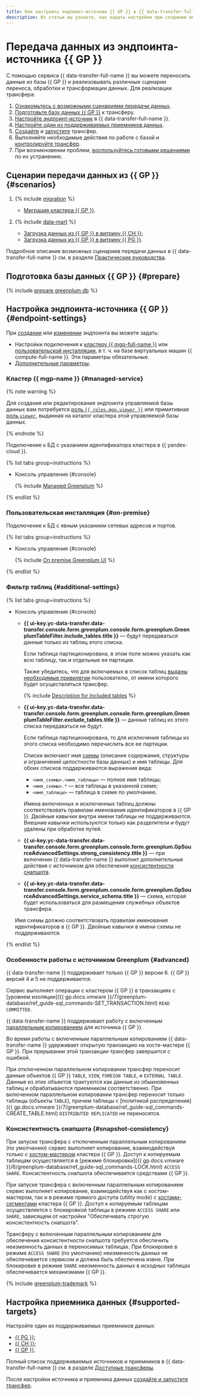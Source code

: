 ```yaml
---
title: Как настроить эндпоинт-источник {{ GP }} в {{ data-transfer-full-name }}
description: Из статьи вы узнаете, как задать настройки при создании или изменении эндпоинта-источника {{ GP }} в {{ data-transfer-full-name }}.
---
```


# Передача данных из эндпоинта-источника {{ GP }}


С помощью сервиса {{ data-transfer-full-name }} вы можете переносить данные из базы {{ GP }} и реализовывать различные сценарии переноса, обработки и трансформации данных. Для реализации трансфера:

1. [Ознакомьтесь с возможными сценариями передачи данных](#scenarios).
1. [Подготовьте базу данных {{ GP }}](#prepare) к трансферу.
1. [Настройте эндпоинт-источник](#endpoint-settings) в {{ data-transfer-full-name }}.
1. [Настройте один из поддерживаемых приемников данных](#supported-targets).
1. [Создайте](../../transfer.md#create) и [запустите](../../transfer.md#activate) трансфер.
1. Выполняйте необходимые действия по работе с базой и [контролируйте трансфер](../../monitoring.md).
1. При возникновении проблем, [воспользуйтесь готовыми решениями](../../../troubleshooting/index.md) по их устранению.

## Сценарии передачи данных из {{ GP }} {#scenarios}

1. {% include [migration](../../../../_includes/data-transfer/scenario-captions/migration.md) %}

    * [Миграция кластера {{ GP }}](../../../tutorials/managed-greenplum.md).

1. {% include [data-mart](../../../../_includes/data-transfer/scenario-captions/data-mart.md) %}

    * [Загрузка данных из {{ GP }} в витрину {{ CH }}](../../../tutorials/greenplum-to-clickhouse.md);
    * [Загрузка данных из {{ GP }}  в витрину {{ PG }}](../../../tutorials/greenplum-to-postgresql.md).

Подробное описание возможных сценариев передачи данных в {{ data-transfer-full-name }} см. в разделе [Практические руководства](../../../tutorials/index.md).

## Подготовка базы данных {{ GP }} {#prepare}

{% include [prepare greenplum db](../../../../_includes/data-transfer/endpoints/sources/greenplum-prepare.md) %}

## Настройка эндпоинта-источника {{ GP }} {#endpoint-settings}

При [создании](../index.md#create) или [изменении](../index.md#update) эндпоинта вы можете задать:

* Настройки подключения к [кластеру {{ mgp-full-name }}](#managed-service) или [пользовательской инсталляции](#on-premise), в т. ч. на базе виртуальных машин {{ compute-full-name }}. Эти параметры обязательные.
* [Дополнительные параметры](#additional-settings).



### Кластер {{ mgp-name }} {#managed-service}


{% note warning %}

Для создания или редактирования эндпоинта управляемой базы данных вам потребуется [роль `{{ roles.mgp.viewer }}`](../../../../managed-greenplum/security/index.md#mgp-viewer) или примитивная [роль `viewer`](../../../../iam/roles-reference.md#viewer), выданная на каталог кластера этой управляемой базы данных.

{% endnote %}


Подключение к БД с указанием идентификатора кластера в {{ yandex-cloud }}.

{% list tabs group=instructions %}

- Консоль управления {#console}

    {% include [Managed Greenplum](../../../../_includes/data-transfer/necessary-settings/ui/managed-greenplum.md) %}

{% endlist %}



### Пользовательская инсталляция {#on-premise}

Подключение к БД с явным указанием сетевых адресов и портов.

{% list tabs group=instructions %}

- Консоль управления {#console}

    {% include [On premise Greenplum UI](../../../../_includes/data-transfer/necessary-settings/ui/on-premise-greenplum.md) %}

{% endlist %}

### Фильтр таблиц {#additional-settings}

{% list tabs group=instructions %}

- Консоль управления {#console}

    * **{{ ui-key.yc-data-transfer.data-transfer.console.form.greenplum.console.form.greenplum.GreenplumTableFilter.include_tables.title }}** — будут передаваться данные только из таблиц этого списка.

      Если таблица партиционирована, в этом поле можно указать как всю таблицу, так и отдельные ее партиции.

      Также убедитесь, что для включаемых в список таблиц [выданы необходимые привилегии](../../../../data-transfer/operations/prepare.md#source-gp) пользователю, от имени которого будет осуществляться трансфер.

      {% include [Description for Included tables](../../../../_includes/data-transfer/fields/description-included-tables.md) %}

    * **{{ ui-key.yc-data-transfer.data-transfer.console.form.greenplum.console.form.greenplum.GreenplumTableFilter.exclude_tables.title }}** — данные таблиц из этого списка передаваться не будут.

      Если таблица партиционирована, то для исключения таблицы из этого списка необходимо перечислить все ее партиции.

      Списки включают имя [схемы]({{gp.docs.vmware}}/6/greenplum-database/admin_guide-ddl-ddl-schema.html) (описание содержания, структуры и ограничений целостности базы данных) и имя таблицы. Для обоих списков поддерживаются выражения вида:

      * `<имя_схемы>.<имя_таблицы>` — полное имя таблицы;
      * `<имя_схемы>.*` — все таблицы в указанной схеме;
      * `<имя_таблицы>` — таблица в схеме по умолчанию.

      Имена включенных и исключенных таблиц должны соответствовать правилам именования идентификаторов в {{ GP }}. Двойные кавычки внутри имени таблицы не поддерживаются. Внешние кавычки используются только как разделители и будут удалены при обработке путей.

    * **{{ ui-key.yc-data-transfer.data-transfer.console.form.greenplum.console.form.greenplum.GpSourceAdvancedSettings.strong_consistency.title }}** — при включении {{ data-transfer-name }} выполнит дополнительные действия с источником для обеспечения [консистентности снапшота](#snapshot-consistency).

    * **{{ ui-key.yc-data-transfer.data-transfer.console.form.greenplum.console.form.greenplum.GpSourceAdvancedSettings.service_schema.title }}** — схема, которая будет использоваться для размещения служебных объектов трансфера.

    Имя схемы должно соответствовать правилам именования идентификаторов в {{ GP }}. Двойные кавычки в имени схемы не поддерживаются.

{% endlist %}

### Особенности работы с источником Greenplum {#advanced}

{{ data-transfer-name }} поддерживает только {{ GP }} версии 6. {{ GP }} версий 4 и 5 не поддерживается.

Сервис выполняет операции с кластером {{ GP }} в транзакциях с [уровнем изоляции]({{ gp.docs.vmware }}/7/greenplum-database/ref_guide-sql_commands-SET_TRANSACTION.html) `READ COMMITTED`.

{{ data-transfer-name }} поддерживает работу с включенным [параллельным копированием](../../../concepts/sharded.md) для источника {{ GP }}.

Во время работы с включенным параллельным копированием {{ data-transfer-name }} удерживает открытую транзакцию на хосте-мастере {{ GP }}. При прерывании этой транзакции трансфер завершится с ошибкой.

При отключенном параллельном копировании трансфер переносит данные объектов {{ GP }} `TABLE`, `VIEW`, `FOREIGN TABLE`, и `EXTERNAL TABLE`. Данные из этих объектов трактуются как данные из обыкновенных таблиц и обрабатываются приемником соответственно. При включенном параллельном копировании трансфер переносит только таблицы (объекты `TABLE`), причем таблицы с [политикой распределения]({{ gp.docs.vmware }}/7/greenplum-database/ref_guide-sql_commands-CREATE_TABLE.html) `DISTRIBUTED REPLICATED` не переносятся.

### Консистентность снапшота {#snapshot-consistency}

При запуске трансфера с отключенным параллельным копированием (по умолчанию) сервис выполняет копирование, взаимодействуя только с [хостом-мастером](../../../../managed-greenplum/concepts/index.md) кластера {{ GP }}. Доступ к копируемым таблицам осуществляется в [режиме блокировки]({{ gp.docs.vmware }}/6/greenplum-database/ref_guide-sql_commands-LOCK.html) `ACCESS SHARE`. Консистентность снапшота обеспечивается средствами {{ GP }}.

При запуске трансфера с включенным параллельным копированием сервис выполняет копирование, взаимодействуя как с хостом-мастером, так и в режиме прямого доступа (utility mode) с [хостами-сегментами](../../../../managed-greenplum/concepts/index.md) кластера {{ GP }}. Доступ к копируемым таблицам осуществляется с блокировкой таблицы в режиме `ACCESS SHARE` или `SHARE`, зависящем от настройки "Обеспечивать строгую консистентность снапшота".

Трансферу с включенным параллельным копированием для обеспечения консистентности снапшота требуется обеспечить неизменность данных в переносимых таблицах. При блокировке в режиме `ACCESS SHARE` (по умолчанию) неизменность данных не обеспечивается сервисом и должна быть обеспечена извне. При блокировке в режиме `SHARE` неизменность данных в исходных таблицах обеспечивается механизмами {{ GP }}.

{% include [greenplum-trademark](../../../../_includes/mdb/mgp/trademark.md) %}


## Настройка приемника данных {#supported-targets}

Настройте один из поддерживаемых приемников данных:

* [{{ PG }}](../target/postgresql.md);
* [{{ CH }}](../target/clickhouse.md);
* [{{ GP }}](../target/greenplum.md).

Полный список поддерживаемых источников и приемников в {{ data-transfer-full-name }} см. в разделе [Доступные трансферы](../../../transfer-matrix.md).

После настройки источника и приемника данных [создайте и запустите трансфер](../../transfer.md#create).

